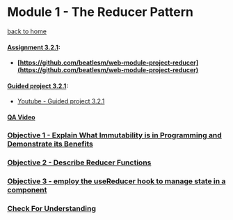 # Module 1 - The Reducer Pattern

[back to home](../../README.md)

#### [Assignment 3.2.1](./Assign321/README.md):

-   **[https://github.com/beatlesm/web-module-project-reducer](https://github.com/beatlesm/web-module-project-reducer)**
   
#### [Guided project 3.2.1](./Guided321):

-   [Youtube - Guided project 3.2.1](https://youtu.be/QJkTHWeKOJ8)

#### [QA Video](./QA_Video/README.md)

### [Objective 1 - Explain What Immutability is in Programming and Demonstrate its Benefits](./Objects/Object_1.md)

### [Objective 2 - Describe Reducer Functions](./Objects/Object_2.md)

### [Objective 3 - employ the useReducer hook to manage state in a component](./Objects/Object_3.md)

### [Check For Understanding](./Objects/Understanding.md)
